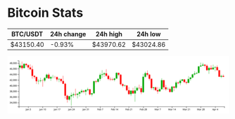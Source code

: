 # Bitcoin Stats

BTC/USDT|24h change|24h high|24h low|
|---|---|---|---|
|$43150.40|-0.93%|$43970.62|$43024.86|

<img src="./chart.svg">
